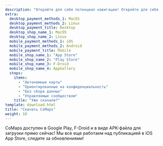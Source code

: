```yaml
---
description: "Откройте для себя потенциал навигации! Откройте для себя автономные-карты, функции, ориентированные на конфиденциальность, и приложение, управляемое сообществом"
extra:
  desktop_payment_methods_1: MacOS
  desktop_payment_methods_2: Linux
  desktop_payment_title: Desktop
  desktop_shop_name_1: MacOS
  desktop_shop_name_2: Linux
  mobile_payment_methods_1: iOS
  mobile_payment_methods_2: Android
  mobile_payment_title: Mobile
  mobile_shop_name_1: "App Store"
  mobile_shop_name_2: "Play Store"
  mobile_shop_name_3: F-Droid
  mobile_shop_name_4: AppGallery
  steps:
    items:
      - "Автономные карты"
      - "Ориентированные на конфиденциальность"
      - "Без сбора данных"
      - "Управляемые сообществом"
    title: "Уже скачали?"
template: download.html
title: "Скачать CoMaps"
weight: 10
---
```


CoMaps доступен в Google Play, F-Droid и в виде APK-файла для загрузки прямо
сейчас! Мы все еще работаем над публикацией в iOS App Store, следите за
обновлениями!
